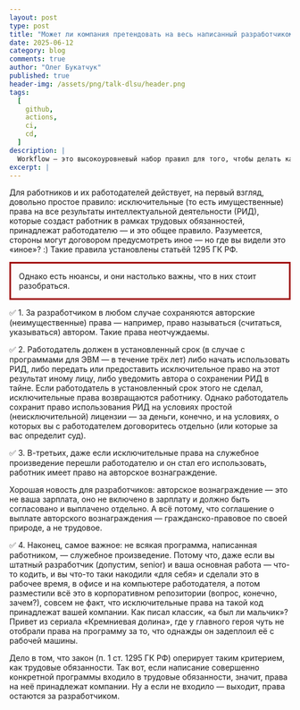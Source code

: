 ```yaml
---
layout: post
type: post
title: "Может ли компания претендовать на весь написанный разработчиком код?"
date: 2025-06-12
category: blog
comments: true
author: "Олег Букатчук"
published: true
header-img: /assets/png/talk-dlsu/header.png
tags:
  [
    github,
    actions,
    ci,
    cd,
  ]
description: |
  Workflow – это высокоуровневый набор правил для того, чтобы делать какие-то действия при определенных условиях.
excerpt: |
---
```


Для работников и их работодателей действует, на первый взгляд, довольно простое правило: исключительные (то есть имущественные) права на все результаты интеллектуальной деятельности (РИД), которые создаст работник в рамках трудовых обязанностей, принадлежат работодателю — и это общее правило. Разумеется, стороны могут договором предусмотреть иное — но где вы видели это «иное»? :) Такие правила установлены статьёй 1295 ГК РФ.

<p style="border:3px; border-style:solid; border-color:#a00000; padding: 1em;">
Однако есть нюансы, и они настолько важны, что в них стоит разобраться.
</p>

✅ 1. За разработчиком в любом случае сохраняются авторские (неимущественные) права — например, право называться (считаться, указываться) автором. Такие права неотчуждаемы.

✅ 2. Работодатель должен в установленный срок (в случае с программами для ЭВМ — в течение трёх лет) либо начать использовать РИД, либо передать или предоставить исключительное право на этот результат иному лицу, либо уведомить автора о сохранении РИД в тайне. Если работодатель в установленный срок этого не сделал, исключительные права возвращаются работнику. Однако работодатель сохранит право использования РИД на условиях простой (неисключительной) лицензии — за деньги, конечно, и на условиях, о которых вы с работодателем договоритесь отдельно (или которые за вас определит суд).

✅ 3. В-третьих, даже если исключительные права на служебное произведение перешли работодателю и он стал его использовать, работник имеет право на авторское вознаграждение.

Хорошая новость для разработчиков: авторское вознаграждение — это не ваша зарплата, оно не включено в зарплату и должно быть согласовано и выплачено отдельно. А всё потому, что соглашение о выплате авторского вознаграждения — гражданско-правовое по своей природе, а не трудовое.

✅ 4. Наконец, самое важное: не всякая программа, написанная работником, — служебное произведение. Потому что, даже если вы штатный разработчик (допустим, senior) и ваша основная работа — что-то кодить, и вы что-то таки накодили «для себя» и сделали это в рабочее время, в офисе и на компьютере работодателя, а потом разместили всё это в корпоративном репозитории (вопрос, конечно, зачем?), совсем не факт, что исключительные права на такой код принадлежат вашей компании. Как писал классик, «а был ли мальчик»? Привет из сериала «Кремниевая долина», где у главного героя чуть не отобрали права на программу за то, что однажды он задеплоил её с рабочей машины.

Дело в том, что закон (п. 1 ст. 1295 ГК РФ) оперирует таким критерием, как трудовые обязанности. Так вот, если написание совершенно конкретной программы входило в трудовые обязанности, значит, права на неё принадлежат компании. Ну а если не входило — выходит, права остаются за разработчиком.